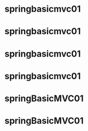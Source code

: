 # springbasicmvc01
# springbasicmvc01
# springbasicmvc01
# springbasicmvc01
# springBasicMVC01
# springBasicMVC01
